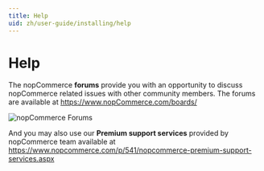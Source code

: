 ```yaml
---
title: Help
uid: zh/user-guide/installing/help
---
```


# Help

The nopCommerce **forums** provide you with an opportunity to discuss nopCommerce related issues with other community members. The forums are available at <https://www.nopCommerce.com/boards/>

![nopCommerce Forums](_static/help/forums.jpg)

And you may also use our **Premium support services** provided by nopCommerce team available at <https://www.nopcommerce.com/p/541/nopcommerce-premium-support-services.aspx>